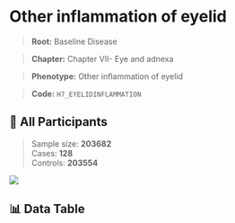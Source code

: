 # Other inflammation of eyelid

> **Root:** Baseline Disease  

> **Chapter:** Chapter VII- Eye and adnexa  

> **Phenotype:** Other inflammation of eyelid  

> **Code:** `H7_EYELIDINFLAMMATION`

## 🧪 All Participants  
> Sample size: **203682**  
> Cases: **128**  
> Controls: **203554**
<img src="/Sensitive/Figures/ALL/Baseline/H7_EYELIDINFLAMMATION.png"/>

## 📊 Data Table
<CsvTableMRF src="/Sensitive/Data/ALL/Baseline/LG_H7_EYELIDINFLAMMATION.csv"/>

